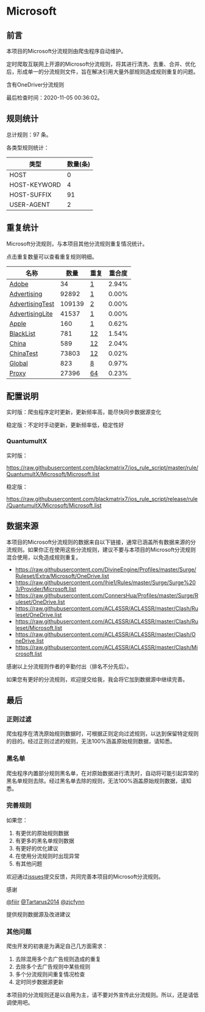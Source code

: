 # Microsoft

## 前言

本项目的Microsoft分流规则由爬虫程序自动维护。

定时爬取互联网上开源的Microsoft分流规则，将其进行清洗、去重、合并、优化后，形成单一的分流规则文件，旨在解决引用大量外部规则造成规则重复的问题。

含有OneDriver分流规则



最后检查时间：2020-11-05 00:36:02。

## 规则统计

总计规则：97 条。

各类型规则统计：

| 类型 | 数量(条) |
| ---- | ---- |
| HOST | 0 |
| HOST-KEYWORD | 4 |
| HOST-SUFFIX | 91 |
| USER-AGENT | 2 |
## 重复统计

Microsoft分流规则，与本项目其他分流规则重复情况统计。

点击重复数量可以查看重复规则明细。

| 名称 | 数量 | 重复 | 重合度 |
| ---- | ---- | ---- | ------ |
|  [Adobe](https://github.com/blackmatrix7/ios_rule_script/tree/master/rule/QuantumultX/Adobe)    | 34   | [1](https://github.com/blackmatrix7/ios_rule_script/tree/master/rule/QuantumultX/Microsoft/Repeat/Adobe.list)   |   2.94%  |
|  [Advertising](https://github.com/blackmatrix7/ios_rule_script/tree/master/rule/QuantumultX/Advertising)    | 92892   | [1](https://github.com/blackmatrix7/ios_rule_script/tree/master/rule/QuantumultX/Microsoft/Repeat/Advertising.list)   |   0.00%  |
|  [AdvertisingTest](https://github.com/blackmatrix7/ios_rule_script/tree/master/rule/QuantumultX/AdvertisingTest)    | 109139   | [2](https://github.com/blackmatrix7/ios_rule_script/tree/master/rule/QuantumultX/Microsoft/Repeat/AdvertisingTest.list)   |   0.00%  |
|  [AdvertisingLite](https://github.com/blackmatrix7/ios_rule_script/tree/master/rule/QuantumultX/AdvertisingLite)    | 41537   | [1](https://github.com/blackmatrix7/ios_rule_script/tree/master/rule/QuantumultX/Microsoft/Repeat/AdvertisingLite.list)   |   0.00%  |
|  [Apple](https://github.com/blackmatrix7/ios_rule_script/tree/master/rule/QuantumultX/Apple)    | 160   | [1](https://github.com/blackmatrix7/ios_rule_script/tree/master/rule/QuantumultX/Microsoft/Repeat/Apple.list)   |   0.62%  |
|  [BlackList](https://github.com/blackmatrix7/ios_rule_script/tree/master/rule/QuantumultX/BlackList)    | 781   | [12](https://github.com/blackmatrix7/ios_rule_script/tree/master/rule/QuantumultX/Microsoft/Repeat/BlackList.list)   |   1.54%  |
|  [China](https://github.com/blackmatrix7/ios_rule_script/tree/master/rule/QuantumultX/China)    | 589   | [12](https://github.com/blackmatrix7/ios_rule_script/tree/master/rule/QuantumultX/Microsoft/Repeat/China.list)   |   2.04%  |
|  [ChinaTest](https://github.com/blackmatrix7/ios_rule_script/tree/master/rule/QuantumultX/ChinaTest)    | 73803   | [12](https://github.com/blackmatrix7/ios_rule_script/tree/master/rule/QuantumultX/Microsoft/Repeat/ChinaTest.list)   |   0.02%  |
|  [Global](https://github.com/blackmatrix7/ios_rule_script/tree/master/rule/QuantumultX/Global)    | 823   | [8](https://github.com/blackmatrix7/ios_rule_script/tree/master/rule/QuantumultX/Microsoft/Repeat/Global.list)   |   0.97%  |
|  [Proxy](https://github.com/blackmatrix7/ios_rule_script/tree/master/rule/QuantumultX/Proxy)    | 27396   | [64](https://github.com/blackmatrix7/ios_rule_script/tree/master/rule/QuantumultX/Microsoft/Repeat/Proxy.list)   |   0.23%  |
## 配置说明

实时版：爬虫程序定时更新，更新频率高，能尽快同步数据源变化

稳定版：不定时手动更新，更新频率低，稳定性好

### QuantumultX 
实时版：

https://raw.githubusercontent.com/blackmatrix7/ios_rule_script/master/rule/QuantumultX/Microsoft/Microsoft.list

稳定版：

https://raw.githubusercontent.com/blackmatrix7/ios_rule_script/release/rule/QuantumultX/Microsoft/Microsoft.list

## 数据来源

本项目的Microsoft分流规则的数据来自以下链接，通常已涵盖所有数据来源的分流规则。如果你正在使用这些分流规则，建议不要与本项目的Microsoft分流规则混合使用，以免造成规则重复。

- https://raw.githubusercontent.com/DivineEngine/Profiles/master/Surge/Ruleset/Extra/Microsoft/OneDrive.list
- https://raw.githubusercontent.com/lhie1/Rules/master/Surge/Surge%203/Provider/Microsoft.list
- https://raw.githubusercontent.com/ConnersHua/Profiles/master/Surge/Ruleset/OneDrive.list
- https://raw.githubusercontent.com/ACL4SSR/ACL4SSR/master/Clash/Ruleset/OneDrive.list
- https://raw.githubusercontent.com/ACL4SSR/ACL4SSR/master/Clash/Ruleset/Microsoft.list
- https://raw.githubusercontent.com/ACL4SSR/ACL4SSR/master/Clash/OneDrive.list
- https://raw.githubusercontent.com/ACL4SSR/ACL4SSR/master/Clash/Microsoft.list


感谢以上分流规则作者的辛勤付出（排名不分先后）。

如果您有更好的分流规则，欢迎提交给我，我会将它加到数据源中继续完善。

## 最后

### 正则过滤

爬虫程序在清洗原始规则数据时，可根据正则定向过滤规则，以达到保留特定规则的目的。经过正则过滤的规则，无法100%涵盖原始规则数据，请知悉。

### 黑名单

爬虫程序内置部分规则黑名单，在对原始数据进行清洗时，自动将可能引起异常的黑名单规则去除。经过黑名单去除的规则，无法100%涵盖原始规则数据，请知悉。

### 完善规则

如果您：

1. 有更优的原始规则数据
2. 有更多的黑名单规则数据
3. 有更好的优化建议
4. 在使用分流规则时出现异常
5. 有其他问题

欢迎通过[issues](https://github.com/blackmatrix7/ios_rule_script/issues/new)提交反馈，共同完善本项目的Microsoft分流规则。

感谢

[@fiiir](https://github.com/fiiir) [@Tartarus2014](https://github.com/Tartarus2014) [@zjcfynn](https://github.com/zjcfynn) 

提供规则数据源及改进建议

### 其他问题

爬虫开发的初衷是为满足自己几方面需求：

1. 去除混用多个去广告规则造成的重复
2. 去除多个去广告规则中某些规则
3. 多个分流规则间重复情况检查
4. 定时同步数据源更新

本项目的分流规则还是以自用为主，请不要对外宣传此分流规则。所以，还是请低调使用吧。
